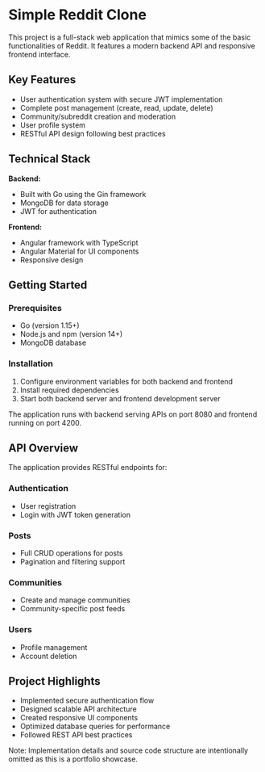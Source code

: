 # Simple Reddit Clone

This project is a full-stack web application that mimics some of the basic functionalities of Reddit. It features a modern backend API and responsive frontend interface.

## Key Features

- User authentication system with secure JWT implementation
- Complete post management (create, read, update, delete)
- Community/subreddit creation and moderation
- User profile system
- RESTful API design following best practices

## Technical Stack

**Backend:**
- Built with Go using the Gin framework
- MongoDB for data storage
- JWT for authentication

**Frontend:**
- Angular framework with TypeScript
- Angular Material for UI components
- Responsive design

## Getting Started

### Prerequisites

- Go (version 1.15+)
- Node.js and npm (version 14+)
- MongoDB database

### Installation

1. Configure environment variables for both backend and frontend
2. Install required dependencies
3. Start both backend server and frontend development server

The application runs with backend serving APIs on port 8080 and frontend running on port 4200.

## API Overview

The application provides RESTful endpoints for:

### Authentication
- User registration
- Login with JWT token generation

### Posts
- Full CRUD operations for posts
- Pagination and filtering support

### Communities
- Create and manage communities
- Community-specific post feeds

### Users
- Profile management
- Account deletion

## Project Highlights

- Implemented secure authentication flow
- Designed scalable API architecture
- Created responsive UI components
- Optimized database queries for performance
- Followed REST API best practices

Note: Implementation details and source code structure are intentionally omitted as this is a portfolio showcase.